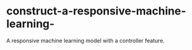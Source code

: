 # construct-a-responsive-machine-learning-
A responsive machine learning model with a controller feature.
